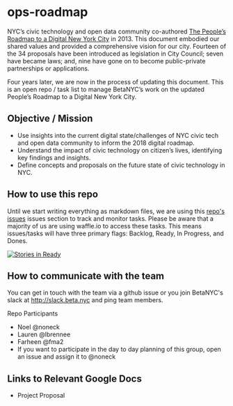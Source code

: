 # ops-roadmap

NYC’s civic technology and open data community co-authored [The People’s Roadmap to a Digital New York City](http://nycroadmap.us/) in 2013. This document embodied our shared values and provided a comprehensive vision for our city. Fourteen of the 34 proposals have been introduced as legislation in City Council; seven have became laws; and, nine have gone on to become public-private partnerships or applications. 

Four years later, we are now in the process of updating this document. This is an open repo / task list to manage BetaNYC’s work on the updated People’s Roadmap to a Digital New York City.

## Objective / Mission

- Use insights into the current digital state/challenges of NYC civic tech and open data community to inform the 2018 digital roadmap.
- Understand the impact of civic technology on citizen’s lives, identifying key findings and insights.
- Define concepts and proposals on the future state of civic technology in NYC.

## How to use this repo
Until we start writing everything as markdown files, we are using this [repo's issues](https://github.com/BetaNYC/ops-roadmap/issues) issues section to track and monitor tasks. Please be aware that a majority of us are using waffle.io to access these tasks. This means issues/tasks will have three primary flags: Backlog, Ready, In Progress, and Dones.

[![Stories in Ready](https://badge.waffle.io/BetaNYC/ops-roadmap.png?label=ready&title=Ready)](http://waffle.io/BetaNYC/ops-roadmap)

## How to communicate with the team

You can get in touch with the team via a github issue or you join BetaNYC's slack at http://slack.beta.nyc and ping team members.

Repo Participants

- Noel @noneck
- Lauren @lbrennee
- Farheen @fma2
- If you want to participate in the day to day planning of this group, open an issue and assign it to @noneck

## Links to Relevant Google Docs

- Project Proposal

